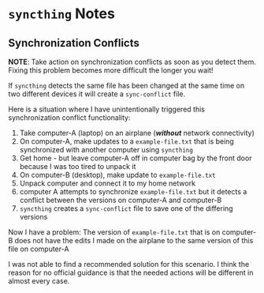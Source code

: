 # `syncthing` Notes

## Synchronization Conflicts

**NOTE**: Take action on synchronization conflicts as soon as you detect them. Fixing this problem becomes more difficult the longer you wait!

If `syncthing` detects the same file has been changed at the same time on two different devices it will create a `sync-conflict` file.

Here is a situation where I have unintentionally triggered this synchronization conflict functionality:

1. Take computer-A (laptop) on an airplane (_**without**_ network connectivity)
2. On computer-A, make updates to a `example-file.txt` that is being synchronized with another computer using `syncthing`
3. Get home - but leave computer-A off in computer bag by the front door because I was too tired to unpack it
4. On computer-B (desktop), make update to `example-file.txt`
5. Unpack computer and connect it to my home network
6. computer A attempts to synchronize `example-file.txt` but it detects a conflict between the versions on computer-A and computer-B
7. `syncthing` creates a `sync-conflict` file to save one of the differing versions

Now I have a problem: The version of `example-file.txt` that is on computer-B does not have the edits I made on the airplane to the same version of this file on computer-A

I was not able to find a recommended solution for this scenario. I think the reason for no official guidance is that the needed actions will be different in almost every case.

